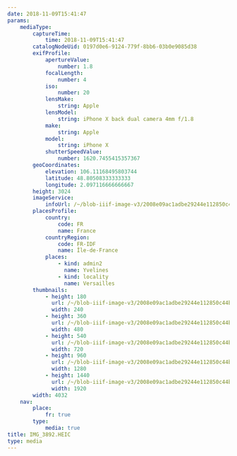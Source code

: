```yaml
---
date: 2018-11-09T15:41:47
params:
    mediaType:
        captureTime:
            time: 2018-11-09T15:41:47
        catalogNodeUid: 0197d0e6-9124-779f-8bb6-03b0e9085d38
        exifProfile:
            apertureValue:
                number: 1.8
            focalLength:
                number: 4
            iso:
                number: 20
            lensMake:
                string: Apple
            lensModel:
                string: iPhone X back dual camera 4mm f/1.8
            make:
                string: Apple
            model:
                string: iPhone X
            shutterSpeedValue:
                number: 1620.7455415357367
        geoCoordinates:
            elevation: 106.11168495803744
            latitude: 48.80508333333333
            longitude: 2.097116666666667
        height: 3024
        imageService:
            infoUrl: /~/blob-iiif-image-v3/2008e09ac1adbe29244e112850c44b1b92d83c3470cdddd83c07b20ee008eb9c/info.json
        placesProfile:
            country:
                code: FR
                name: France
            countryRegion:
                code: FR-IDF
                name: Île-de-France
            places:
                - kind: admin2
                  name: Yvelines
                - kind: locality
                  name: Versailles
        thumbnails:
            - height: 180
              url: /~/blob-iiif-image-v3/2008e09ac1adbe29244e112850c44b1b92d83c3470cdddd83c07b20ee008eb9c/full/240%2C180/0/default.jpg
              width: 240
            - height: 360
              url: /~/blob-iiif-image-v3/2008e09ac1adbe29244e112850c44b1b92d83c3470cdddd83c07b20ee008eb9c/full/480%2C360/0/default.jpg
              width: 480
            - height: 540
              url: /~/blob-iiif-image-v3/2008e09ac1adbe29244e112850c44b1b92d83c3470cdddd83c07b20ee008eb9c/full/720%2C540/0/default.jpg
              width: 720
            - height: 960
              url: /~/blob-iiif-image-v3/2008e09ac1adbe29244e112850c44b1b92d83c3470cdddd83c07b20ee008eb9c/full/1280%2C960/0/default.jpg
              width: 1280
            - height: 1440
              url: /~/blob-iiif-image-v3/2008e09ac1adbe29244e112850c44b1b92d83c3470cdddd83c07b20ee008eb9c/full/1920%2C1440/0/default.jpg
              width: 1920
        width: 4032
    nav:
        place:
            fr: true
        type:
            media: true
title: IMG_3892.HEIC
type: media
---
```

